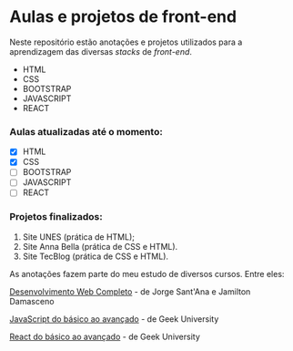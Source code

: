 # Aulas e projetos de front-end

Neste repositório estão anotações e projetos utilizados para a aprendizagem das diversas _stacks_ de _front-end_.

- HTML
- CSS
- BOOTSTRAP
- JAVASCRIPT
- REACT

### Aulas atualizadas até o momento:
- [x] HTML
- [x] CSS
- [ ] BOOTSTRAP
- [ ] JAVASCRIPT
- [ ] REACT

### Projetos finalizados:
1. Site UNES (prática de HTML);
2. Site Anna Bella (prática de CSS e HTML).
3. Site TecBlog (prática de CSS e HTML).


As anotações fazem parte do meu estudo de diversos cursos. Entre eles:

[Desenvolvimento Web Completo](https://www.udemy.com/course/web-completo/ "Website do curso na Udemy") - de Jorge Sant'Ana e Jamilton Damasceno

[JavaScript do básico ao avançado](https://www.udemy.com/course/curso-de-programacao-em-javascript-do-basico-ao-avancado/ "Website do curso na Udemy") - de Geek University

[React do básico ao avançado](https://www.udemy.com/course/react-completo-do-basico-ao-avancado/ "Website do curso na Udemy") - de Geek University